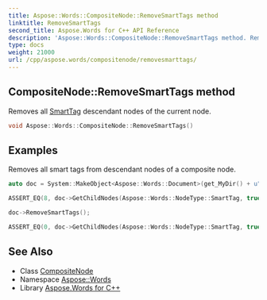 ```yaml
---
title: Aspose::Words::CompositeNode::RemoveSmartTags method
linktitle: RemoveSmartTags
second_title: Aspose.Words for C++ API Reference
description: 'Aspose::Words::CompositeNode::RemoveSmartTags method. Removes all SmartTag descendant nodes of the current node in C++.'
type: docs
weight: 21000
url: /cpp/aspose.words/compositenode/removesmarttags/
---
```

## CompositeNode::RemoveSmartTags method


Removes all [SmartTag](../../../aspose.words.markup/smarttag/) descendant nodes of the current node.

```cpp
void Aspose::Words::CompositeNode::RemoveSmartTags()
```


## Examples



Removes all smart tags from descendant nodes of a composite node. 
```cpp
auto doc = System::MakeObject<Aspose::Words::Document>(get_MyDir() + u"Smart tags.doc");

ASSERT_EQ(8, doc->GetChildNodes(Aspose::Words::NodeType::SmartTag, true)->get_Count());

doc->RemoveSmartTags();

ASSERT_EQ(0, doc->GetChildNodes(Aspose::Words::NodeType::SmartTag, true)->get_Count());
```

## See Also

* Class [CompositeNode](../)
* Namespace [Aspose::Words](../../)
* Library [Aspose.Words for C++](../../../)
